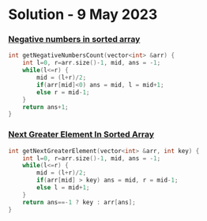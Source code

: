 # Solution - 9 May 2023

### [Negative numbers in sorted array](https://workat.tech/problem-solving/practice/negative-numbers-in-sorted-array)

```cpp
int getNegativeNumbersCount(vector<int> &arr) {
    int l=0, r=arr.size()-1, mid, ans = -1;
	while(l<=r) {
		mid = (l+r)/2;
		if(arr[mid]<0) ans = mid, l = mid+1;
		else r = mid-1;
	}
	return ans+1;
}
```

### [Next Greater Element In Sorted Array](https://workat.tech/problem-solving/practice/next-greater-element-in-sorted-array)

```cpp
int getNextGreaterElement(vector<int> &arr, int key) {
    int l=0, r=arr.size()-1, mid, ans = -1;
	while(l<=r) {
		mid = (l+r)/2;
		if(arr[mid] > key) ans = mid, r = mid-1;
		else l = mid+1;
	}
	return ans==-1 ? key : arr[ans];
}
```

